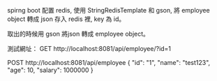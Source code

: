 spirng boot 配置 redis, 使用 StringRedisTemplate 和 gson, 將 employee object 轉成 json 存入 redis 裡, key 為 id。

取出的時候用 gson 將json 轉成 employee object。

測試網址：
GET http://localhost:8081/api/employee/?id=1

POST http://localhost:8081/api/employee
{
    "id": "1",
    "name": "test123",
    "age": 10,
    "salary": 1000000
}
